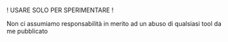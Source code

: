! USARE SOLO PER SPERIMENTARE !

Non ci assumiamo responsabilità in merito ad un abuso di qualsiasi tool da me pubblicato
